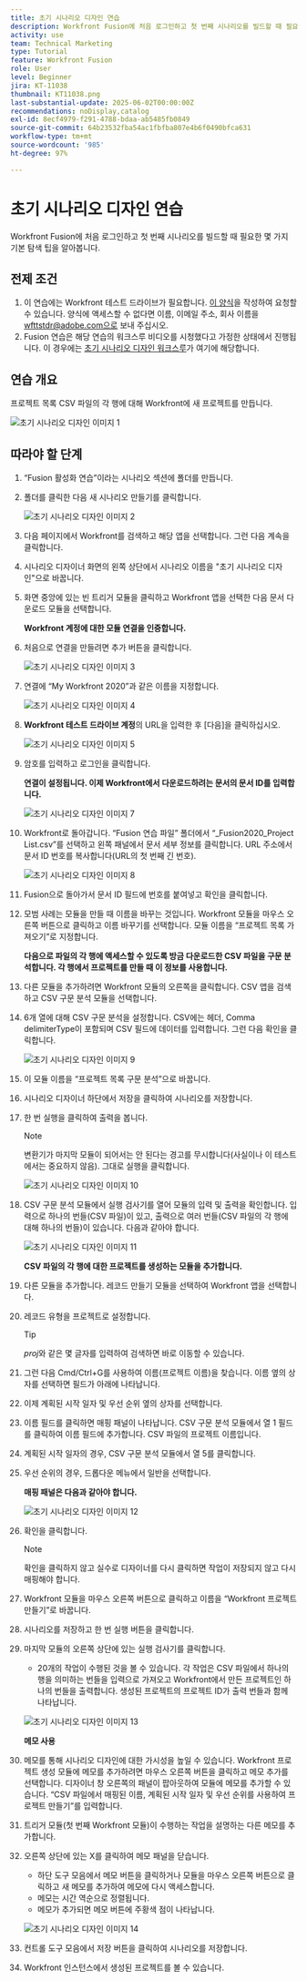 ```yaml
---
title: 초기 시나리오 디자인 연습
description: Workfront Fusion에 처음 로그인하고 첫 번째 시나리오를 빌드할 때 필요한 몇 가지 기본 탐색 팁을 알아봅니다.
activity: use
team: Technical Marketing
type: Tutorial
feature: Workfront Fusion
role: User
level: Beginner
jira: KT-11038
thumbnail: KT11038.png
last-substantial-update: 2025-06-02T00:00:00Z
recommendations: noDisplay,catalog
exl-id: 8ecf4979-f291-4788-bdaa-ab5485fb0849
source-git-commit: 64b23532fba54ac1fbfba807e4b6f0490bfca631
workflow-type: tm+mt
source-wordcount: '985'
ht-degree: 97%

---
```


# 초기 시나리오 디자인 연습

Workfront Fusion에 처음 로그인하고 첫 번째 시나리오를 빌드할 때 필요한 몇 가지 기본 탐색 팁을 알아봅니다.

## 전제 조건

1. 이 연습에는 Workfront 테스트 드라이브가 필요합니다. [이 양식](https://forms.office.com/r/f1J8HRGrNY)을 작성하여 요청할 수 있습니다. 양식에 액세스할 수 없다면 이름, 이메일 주소, 회사 이름을 wfttstdr@adobe.com으로 보내 주십시오.
1. Fusion 연습은 해당 연습의 워크스루 비디오를 시청했다고 가정한 상태에서 진행됩니다. 이 경우에는 [초기 시나리오 디자인 워크스루](https://experienceleague.adobe.com/docs/workfront-learn/tutorials-workfront/fusion/understand-the-basics/initial-scenario-design-walkthrough.html?lang=ko)가 여기에 해당합니다.


## 연습 개요

프로젝트 목록 CSV 파일의 각 행에 대해 Workfront에 새 프로젝트를 만듭니다.

![초기 시나리오 디자인 이미지 1](../12-exercises/assets/initial-scenario-design-1.png)

## 따라야 할 단계

1. “Fusion 활성화 연습”이라는 시나리오 섹션에 폴더를 만듭니다.
1. 폴더를 클릭한 다음 새 시나리오 만들기를 클릭합니다.

   ![초기 시나리오 디자인 이미지 2](../12-exercises/assets/initial-scenario-design-2.png)

1. 다음 페이지에서 Workfront를 검색하고 해당 앱을 선택합니다. 그런 다음 계속을 클릭합니다.
1. 시나리오 디자이너 화면의 왼쪽 상단에서 시나리오 이름을 &quot;초기 시나리오 디자인&quot;으로 바꿉니다.
1. 화면 중앙에 있는 빈 트리거 모듈을 클릭하고 Workfront 앱을 선택한 다음 문서 다운로드 모듈을 선택합니다.

   **Workfront 계정에 대한 모듈 연결을 인증합니다.**

1. 처음으로 연결을 만들려면 추가 버튼을 클릭합니다.

   ![초기 시나리오 디자인 이미지 3](../12-exercises/assets/initial-scenario-design-3.png)

1. 연결에 “My Workfront 2020”과 같은 이름을 지정합니다.

   ![초기 시나리오 디자인 이미지 4](../12-exercises/assets/initial-scenario-design-4.png)

1. **Workfront 테스트 드라이브 계정**&#x200B;의 URL을 입력한 후 [다음]을 클릭하십시오.

   ![초기 시나리오 디자인 이미지 5](../12-exercises/assets/initial-scenario-design-5.png)

1. 암호를 입력하고 로그인을 클릭합니다.

   **연결이 설정됩니다. 이제 Workfront에서 다운로드하려는 문서의 문서 ID를 입력합니다.**

   ![초기 시나리오 디자인 이미지 7](../12-exercises/assets/initial-scenario-design-7.png)

1. Workfront로 돌아갑니다. “Fusion 연습 파일” 폴더에서 “_Fusion2020_Project List.csv”를 선택하고 왼쪽 패널에서 문서 세부 정보를 클릭합니다. URL 주소에서 문서 ID 번호를 복사합니다(URL의 첫 번째 긴 번호).

   ![초기 시나리오 디자인 이미지 8](../12-exercises/assets/initial-scenario-design-8.png)

1. Fusion으로 돌아가서 문서 ID 필드에 번호를 붙여넣고 확인을 클릭합니다.
1. 모범 사례는 모듈을 만들 때 이름을 바꾸는 것입니다. Workfront 모듈을 마우스 오른쪽 버튼으로 클릭하고 이름 바꾸기를 선택합니다. 모듈 이름을 “프로젝트 목록 가져오기”로 지정합니다.

   **다음으로 파일의 각 행에 액세스할 수 있도록 방금 다운로드한 CSV 파일을 구문 분석합니다. 각 행에서 프로젝트를 만들 때 이 정보를 사용합니다.**

1. 다른 모듈을 추가하려면 Workfront 모듈의 오른쪽을 클릭합니다. CSV 앱을 검색하고 CSV 구문 분석 모듈을 선택합니다.
1. 6개 열에 대해 CSV 구문 분석을 설정합니다. CSV에는 헤더, Comma delimiterType이 포함되며 CSV 필드에 데이터를 입력합니다. 그런 다음 확인을 클릭합니다.

   ![초기 시나리오 디자인 이미지 9](../12-exercises/assets/initial-scenario-design-9.png)

1. 이 모듈 이름을 “프로젝트 목록 구문 분석”으로 바꿉니다.
1. 시나리오 디자이너 하단에서 저장을 클릭하여 시나리오를 저장합니다.
1. 한 번 실행을 클릭하여 출력을 봅니다.

   >[!NOTE]
   >
   >변환기가 마지막 모듈이 되어서는 안 된다는 경고를 무시합니다(사실이나 이 테스트에서는 중요하지 않음). 그대로 실행을 클릭합니다.

   ![초기 시나리오 디자인 이미지 10](../12-exercises/assets/initial-scenario-design-10.png)

1. CSV 구문 분석 모듈에서 실행 검사기를 열어 모듈의 입력 및 출력을 확인합니다. 입력으로 하나의 번들(CSV 파일)이 있고, 출력으로 여러 번들(CSV 파일의 각 행에 대해 하나의 번들)이 있습니다. 다음과 같아야 합니다.

   ![초기 시나리오 디자인 이미지 11](../12-exercises/assets/initial-scenario-design-11.png)

   **CSV 파일의 각 행에 대한 프로젝트를 생성하는 모듈을 추가합니다.**

1. 다른 모듈을 추가합니다. 레코드 만들기 모듈을 선택하여 Workfront 앱을 선택합니다.
1. 레코드 유형을 프로젝트로 설정합니다.

   >[!TIP]
   >
   >*proj*&#x200B;와 같은 몇 글자를 입력하여 검색하면 바로 이동할 수 있습니다.

1. 그런 다음 Cmd/Ctrl+G를 사용하여 이름(프로젝트 이름)을 찾습니다. 이름 옆의 상자를 선택하면 필드가 아래에 나타납니다.
1. 이제 계획된 시작 일자 및 우선 순위 옆의 상자를 선택합니다.
1. 이름 필드를 클릭하면 매핑 패널이 나타납니다. CSV 구문 분석 모듈에서 열 1 필드를 클릭하여 이름 필드에 추가합니다. CSV 파일의 프로젝트 이름입니다.
1. 계획된 시작 일자의 경우, CSV 구문 분석 모듈에서 열 5를 클릭합니다.
1. 우선 순위의 경우, 드롭다운 메뉴에서 일반을 선택합니다.

   **매핑 패널은 다음과 같아야 합니다.**

   ![초기 시나리오 디자인 이미지 12](../12-exercises/assets/initial-scenario-design-12.png)

1. 확인을 클릭합니다.

   >[!NOTE]
   >
   >확인을 클릭하지 않고 실수로 디자이너를 다시 클릭하면 작업이 저장되지 않고 다시 매핑해야 합니다.

1. Workfront 모듈을 마우스 오른쪽 버튼으로 클릭하고 이름을 “Workfront 프로젝트 만들기”로 바꿉니다.
1. 시나리오를 저장하고 한 번 실행 버튼을 클릭합니다.
1. 마지막 모듈의 오른쪽 상단에 있는 실행 검사기를 클릭합니다.

   + 20개의 작업이 수행된 것을 볼 수 있습니다. 각 작업은 CSV 파일에서 하나의 행을 의미하는 번들을 입력으로 가져오고 Workfront에서 만든 프로젝트인 하나의 번들을 출력합니다. 생성된 프로젝트의 프로젝트 ID가 출력 번들과 함께 나타납니다.

   ![초기 시나리오 디자인 이미지 13](../12-exercises/assets/initial-scenario-design-13.png)

   **메모 사용**

1. 메모를 통해 시나리오 디자인에 대한 가시성을 높일 수 있습니다. Workfront 프로젝트 생성 모듈에 메모를 추가하려면 마우스 오른쪽 버튼을 클릭하고 메모 추가를 선택합니다. 디자이너 창 오른쪽의 패널이 팝아웃하여 모듈에 메모를 추가할 수 있습니다. “CSV 파일에서 매핑된 이름, 계획된 시작 일자 및 우선 순위를 사용하여 프로젝트 만들기”를 입력합니다.
1. 트리거 모듈(첫 번째 Workfront 모듈)이 수행하는 작업을 설명하는 다른 메모를 추가합니다.
1. 오른쪽 상단에 있는 X를 클릭하여 메모 패널을 닫습니다.

   + 하단 도구 모음에서 메모 버튼을 클릭하거나 모듈을 마우스 오른쪽 버튼으로 클릭하고 새 메모를 추가하여 메모에 다시 액세스합니다.
   + 메모는 시간 역순으로 정렬됩니다.
   + 메모가 추가되면 메모 버튼에 주황색 점이 나타납니다.

   ![초기 시나리오 디자인 이미지 14](../12-exercises/assets/initial-scenario-design-14.png)

1. 컨트롤 도구 모음에서 저장 버튼을 클릭하여 시나리오를 저장합니다.
1. Workfront 인스턴스에서 생성된 프로젝트를 볼 수 있습니다.
